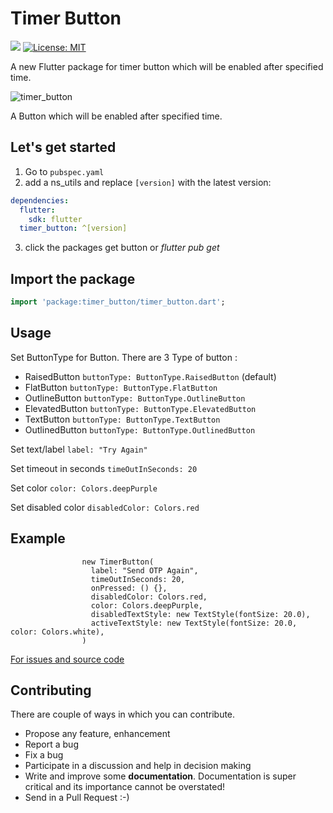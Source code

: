 # Timer Button

[![](https://img.shields.io/badge/build-1.0.3-brightgreen)](repo_link)
[![License: MIT](https://img.shields.io/badge/license-MIT-blue.svg)](https://opensource.org/licenses/MIT)


A new Flutter package for timer button which will be enabled after specified time.

![timer_button](https://cdn-images-1.medium.com/max/640/1*NhgmN1C4ltcQA-o34SYbIQ.gif)


A Button which will be enabled after specified time.


## Let's get started

1. Go to `pubspec.yaml` 
2. add a ns_utils and replace `[version]` with the latest version:  

```yaml
dependencies:
  flutter:
    sdk: flutter
  timer_button: ^[version]
```
3. click the packages get button or *flutter pub get*  

## Import the package

```dart
import 'package:timer_button/timer_button.dart';
```


## Usage
Set ButtonType for Button. There are 3 Type of button :
 - RaisedButton ```buttonType: ButtonType.RaisedButton``` (default)
 - FlatButton ```buttonType: ButtonType.FlatButton```
 - OutlineButton ```buttonType: ButtonType.OutlineButton```
 - ElevatedButton ```buttonType: ButtonType.ElevatedButton```
 - TextButton ```buttonType: ButtonType.TextButton```
 - OutlinedButton ```buttonType: ButtonType.OutlinedButton```
 


Set text/label  ``` label: "Try Again" ```

Set timeout in seconds ``` timeOutInSeconds: 20 ```

Set color ```color: Colors.deepPurple```

Set disabled color ``` disabledColor: Colors.red ```

## Example

``` 
                new TimerButton(
                  label: "Send OTP Again",
                  timeOutInSeconds: 20,
                  onPressed: () {},
                  disabledColor: Colors.red,
                  color: Colors.deepPurple,
                  disabledTextStyle: new TextStyle(fontSize: 20.0),
                  activeTextStyle: new TextStyle(fontSize: 20.0, color: Colors.white),
                )

```


[For issues and source code](https://github.com/ajaynonstopio/timer_button)


## Contributing

There are couple of ways in which you can contribute.
- Propose any feature, enhancement
- Report a bug
- Fix a bug
- Participate in a discussion and help in decision making
- Write and improve some **documentation**. Documentation is super critical and its importance
  cannot be overstated!
- Send in a Pull Request :-)

[repo_link]: https://github.com/ajaynonstopio/timer_button


